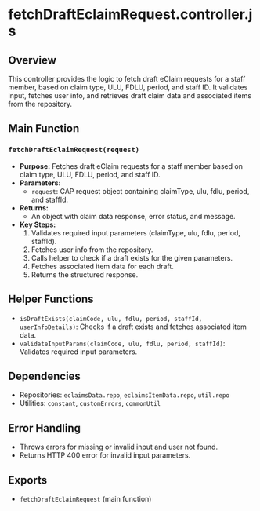 # fetchDraftEclaimRequest.controller.js

## Overview
This controller provides the logic to fetch draft eClaim requests for a staff member, based on claim type, ULU, FDLU, period, and staff ID. It validates input, fetches user info, and retrieves draft claim data and associated items from the repository.

## Main Function
### `fetchDraftEclaimRequest(request)`
- **Purpose:** Fetches draft eClaim requests for a staff member based on claim type, ULU, FDLU, period, and staff ID.
- **Parameters:**
  - `request`: CAP request object containing claimType, ulu, fdlu, period, and staffId.
- **Returns:**
  - An object with claim data response, error status, and message.
- **Key Steps:**
  1. Validates required input parameters (claimType, ulu, fdlu, period, staffId).
  2. Fetches user info from the repository.
  3. Calls helper to check if a draft exists for the given parameters.
  4. Fetches associated item data for each draft.
  5. Returns the structured response.

## Helper Functions
- `isDraftExists(claimCode, ulu, fdlu, period, staffId, userInfoDetails)`: Checks if a draft exists and fetches associated item data.
- `validateInputParams(claimCode, ulu, fdlu, period, staffId)`: Validates required input parameters.

## Dependencies
- Repositories: `eclaimsData.repo`, `eclaimsItemData.repo`, `util.repo`
- Utilities: `constant`, `customErrors`, `commonUtil`

## Error Handling
- Throws errors for missing or invalid input and user not found.
- Returns HTTP 400 error for invalid input parameters.

## Exports
- `fetchDraftEclaimRequest` (main function) 